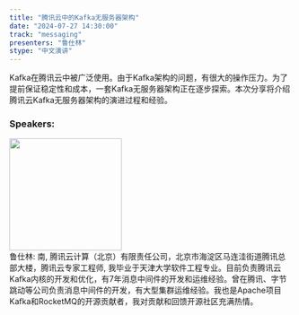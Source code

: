 ```yaml
---
title: "腾讯云中的Kafka无服务器架构"
date: "2024-07-27 14:30:00" 
track: "messaging"
presenters: "鲁仕林"
stype: "中文演讲"
---
```

Kafka在腾讯云中被广泛使用。由于Kafka架构的问题，有很大的操作压力。为了提前保证稳定性和成本，一套Kafka无服务器架构正在逐步探索。本次分享将介绍腾讯云Kafka无服务器架构的演进过程和经验。
 ### Speakers: 
 <img src="https://sessionize.com/image/52f8-400o400o1-Kk5SitgpoBPvHGawjL2T1D.jpg" width="200" /><br>鲁仕林: 南, 腾讯云计算（北京）有限责任公司，北京市海淀区马连洼街道腾讯总部大楼，腾讯云专家工程师, 我毕业于天津大学软件工程专业。目前负责腾讯云Kafka内核的开发和优化，有7年消息中间件的开发和运维经验。曾在腾讯、字节跳动等公司负责消息中间件的开发，有大型集群运维经验。我也是Apache项目Kafka和RocketMQ的开源贡献者，我对贡献和回馈开源社区充满热情。
 <br><br>